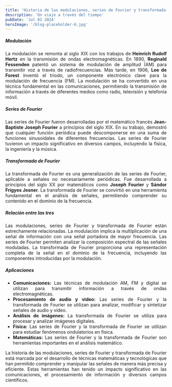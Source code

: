 ```yaml
---
title: 'Historia de las modulaciones, series de Fourier y transformada de Fourier'
description: 'Un viaje a través del tiempo'
pubDate: 'Jul 01 2024'
heroImage: '/blog-placeholder-6.jpg'
---
```


<h5>Modulación</h5>

<p style="text-align: justify;">
    La modulación se remonta al siglo XIX con los trabajos de <b>Heinrich Rudolf Hertz</b> en la transmisión de ondas electromagnéticas. En 1890, <b>Reginald Fessenden</b> patentó un sistema de modulación de amplitud (AM) para transmitir voz a través de radiofrecuencias. Más tarde, en 1906, <b>Lee de Forest</b> inventó el triodo, un componente electrónico clave para la modulación de frecuencia (FM). La modulación se ha convertido en una técnica fundamental en las comunicaciones, permitiendo la transmisión de información a través de diferentes medios como radio, televisión y telefonía móvil.
</p>

<h5>Series de Fourier</h5>

<p style="text-align: justify;">
    Las series de Fourier fueron desarrolladas por el matemático francés <b>Jean-Baptiste Joseph Fourier</b> a principios del siglo XIX. En su trabajo, demostró que cualquier función periódica puede descomponerse en una suma de funciones sinusoidales de diferentes frecuencias. Las series de Fourier tuvieron un impacto significativo en diversos campos, incluyendo la física, la ingeniería y la música.
</p>

<h5>Transformada de Fourier</h5>

<p style="text-align: justify;">
    La transformada de Fourier es una generalización de las series de Fourier, aplicable a señales no necesariamente periódicas. Fue desarrollada a principios del siglo XX por matemáticos como <b>Joseph Fourier</b> y <b>Sándor Frigyes Jesner</b>. La transformada de Fourier se convirtió en una herramienta fundamental en el análisis de señales, permitiendo comprender su contenido en el dominio de la frecuencia.
</p>

<h5>Relación entre las tres</h5>

<p style="text-align: justify;">
    Las modulaciones, series de Fourier y transformada de Fourier están estrechamente relacionadas. La modulación implica la multiplicación de una señal de información con una señal portadora de mayor frecuencia. Las series de Fourier permiten analizar la composición espectral de las señales moduladas. La transformada de Fourier proporciona una representación completa de la señal en el dominio de la frecuencia, incluyendo las componentes introducidas por la modulación.
</p>

<h5>Aplicaciones</h5>

<ul style="text-align: justify;">
    <li><b>Comunicaciones:</b> Las técnicas de modulación AM, FM y digital se utilizan para transmitir información a través de ondas electromagnéticas.</li>
    <li><b>Procesamiento de audio y video:</b> Las series de Fourier y la transformada de Fourier se utilizan para analizar, modificar y sintetizar señales de audio y video.</li>
    <li><b>Análisis de imágenes:</b> La transformada de Fourier se utiliza para procesar y analizar imágenes digitales.</li>
    <li><b>Física:</b> Las series de Fourier y la transformada de Fourier se utilizan para estudiar fenómenos ondulatorios en física.</li>
    <li><b>Matemáticas:</b> Las series de Fourier y la transformada de Fourier son herramientas importantes en el análisis matemático.</li>
</ul>

<p style="text-align: justify;">
    La historia de las modulaciones, series de Fourier y transformada de Fourier está marcada por el desarrollo de técnicas matemáticas y tecnológicas que han permitido comprender y manipular las señales de manera más precisa y eficiente. Estas herramientas han tenido un impacto significativo en las comunicaciones, el procesamiento de información y diversos campos científicos.
</p>